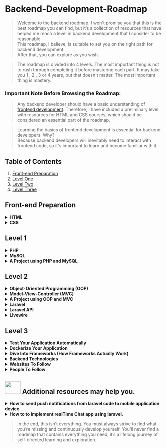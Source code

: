# Backend-Development-Roadmap
> Welcome to the backend roadmap. I won't promise you that this is the best roadmap you can find, but it’s a collection of resources that have helped me reach a level in backend development that I consider to be reasonable </br>
This roadmap, I believe, is suitable to set you on the right path for backend development. </br>
After that, you can explore as you wish. </br>

> The roadmap is divided into 4 levels. The most important thing is not to rush through completing it before mastering each part. It may take you 1 , 2 , 3 or 4 years, but that doesn't matter. The most important thing is mastery.


### Important Note Before Browsing the Roadmap:
> Any backend developer should have a basic understanding of [frontend development](#). Therefore, I have included a preliminary level with resources for HTML and CSS courses, which should be considered an essential part of the roadmap.


> Learning the basics of frontend development is essential for backend developers. Why? </br> Because backend developers will inevitably need to interact with frontend code, so it's important to learn and become familiar with it.

## Table of Contents
1. [Front-end Preparation](#)
2. [Level One](#Level1)
3. [Level Two](#Level2)
4. [Level Three](#Level3)

## Front-end Preparation

<details>
  <summary><strong>HTML</strong></summary>
  <ul>
    <li><a href="https://www.youtube.com/playlist?list=PLDoPjvoNmBAw_t_XWUFbBX-c9MafPk9ji">Osama Elzero</a></li>
  </ul>
</details>

<details>
  <summary><strong>CSS</strong></summary>
  <ul>
    <li><a href="https://www.youtube.com/playlist?list=PLDoPjvoNmBAzjsz06gkzlSrlev53MGIKe">Osame Elzero</a></li>
  </ul>
</details>

## Level 1

<details>
  <summary><strong>PHP</strong></summary>
  <ul>
    <li><a href="https://www.youtube.com/playlist?list=PLFHz2csJcgk_fFEWydZJLiXpc9nB1qfpi">Code With Dary (First 52 videos are for PHP)</a></li>
    <strong>OR</strong>
    <li><a href="https://www.youtube.com/playlist?list=PLDoPjvoNmBAy41u35AqJUrI-H83DObUDq">Osama Elzero</a></li>
    <strong>OR</strong>
    <li><a href="https://www.youtube.com/playlist?list=PLrwRNJX9gLs3kkSDgCHFlpgL6qLrlHUBG">Eng.Mohamed Yahia</a></li>
  </ul>
</details>

<details>
  <summary><strong>MySQL</strong></summary>
  <ul>
    <li><a href="https://www.youtube.com/playlist?list=PLFHz2csJcgk_fFEWydZJLiXpc9nB1qfpi">Code With Dary (From video number 53 to video number 63)</a></li>
    <strong>OR</strong>
    <li><a href="https://www.youtube.com/playlist?list=PLDoPjvoNmBAz6DT8SzQ1CODJTH-NIA7R9">Osama Elzero</a></li>
    <strong>OR</strong>
    <li><a href="https://www.youtube.com/playlist?list=PLrwRNJX9gLs3kkSDgCHFlpgL6qLrlHUBG">Eng.Mohamed Yahia</a></li>
  </ul>
</details>

<details>
  <summary><strong>A Project using PHP and MySQL</strong></summary>
  <ul>
    <li><a href="https://www.youtube.com/watch?v=xf4Sz87xZvI&list=PLFHz2csJcgk_fFEWydZJLiXpc9nB1qfpi&index=63&ab_channel=CodeWithDary">Code With Dary</a></li>
    <strong>OR</strong>
    <li><a href="https://www.youtube.com/playlist?list=PLDoPjvoNmBAxdiBh6J62wOzEnvC4CNuFU">Osama Elzero</a></li>
  </ul>
</details>

## Level 2

<details>
  <summary><strong>Object-Oriented Programming (OOP)</strong></summary>
  <ul>
    <li><a href="https://www.youtube.com/playlist?list=PLrwRNJX9gLs3kkSDgCHFlpgL6qLrlHUBG">Eng.Mohamed Yahia (From Video number 14 to video number 35)</a></li>
    <strong>OR</strong>
    <li><a href="https://www.youtube.com/playlist?list=PLCInYL3l2Aaiq1oLvi9TlWtArJyAuCVow">Eng.Adel Nasim (using C++)</a></li>
  </ul>
</details>

<details>
  <summary><strong>Model-View-Controller (MVC)</strong></summary>
  <ul>
    <li><a href="https://drive.google.com/file/d/1-cfwFy7f0qaC6n9V2sFCkn3M9Z6NixSL/view?usp=drive_link">Code With Dary</a></li>
    <strong>OR</strong>
    <li><a href="https://www.youtube.com/playlist?list=PLrwRNJX9gLs3kkSDgCHFlpgL6qLrlHUBG">Eng.Mohamed Yahia (From Video number 72 to video number 79)</a></li>
    <strong>OR</strong>
    <li><a href="https://www.youtube.com/playlist?list=PLfPhOiLVaXdkiGn-_A7UwB4UqwJxL5s-v">Omar Abdulwahhab</a></li>
  </ul>
</details>

<details>
  <summary><strong>A Project using OOP and MVC</strong></summary>
  <ul>
    <li><a href="https://drive.google.com/file/d/1Ep_2sN3zMEI634jtRz8fD_zovoWz8hG9/view?usp=drive_link">Code With Dary</a></li>
    <strong>OR</strong>
    <li><a href="https://www.youtube.com/playlist?list=PLfPhOiLVaXdm8Y009H_a9ZTSWH75DepJW">Omar Abdulwahhab</a></li>
  </ul>
</details>

<details>
  <summary><strong>Laravel</strong></summary>
  <ul>
    <li><a href="https://www.youtube.com/playlist?list=PLCm7ZeRfGSP4NNEikwx3wUAskQHB3p-LK">Eng.Ahmed Emam</a></li>
  </ul>
</details>

<details>
  <summary><strong>Laravel API</strong></summary>
  <ul>
    <li><a href="https://www.youtube.com/playlist?list=PLCm7ZeRfGSP5e07XG-waxCb2kLq7M4J5m">Eng.Ahmed Emam</a></li>
    <strong>OR</strong>
    <li><a href="https://www.youtube.com/playlist?list=PLfPhOiLVaXdk5yPouTP3KFSpTbfC0CbX8">Omar Abdulwahhab</a></li>
  </ul>
</details>

<details>
  <summary><strong>Livewire</strong></summary>
  <ul>
    <li><a href="https://www.youtube.com/watch?v=HWTF-oi70e4&list=PLe30vg_FG4OQ8b813BDykoYz95Zc3xUWK&index=22">Bitfumes</a></li>
  </ul>
</details>

## Level 3

<details>
  <summary><strong>Test Your Application Automatically</strong></summary>
  <ul>
    <li><a href="https://www.youtube.com/playlist?list=PLdXLsjL7A9k0esh2qNCtUMsGPLUWdLjHp">Povilas Korop</a></li>
  </ul>
</details>

<details>
  <summary><strong>Dockerize Your Application</strong></summary>
  <ul>
    <li><a href="https://www.youtube.com/playlist?list=PLzNfs-3kBUJnY7Cy1XovLaAkgfjim05RR">Eng.Mahmoud Soliman</a></li>
  </ul>
</details>

<details>
  <summary><strong>Dive Into Frameworks (How Frameworks Actually Work)</strong></summary>
  <ul>
    <li><a href="https://www.youtube.com/watch?v=u3hN_r1DwSQ">Gary Clarke</a></li>
    <li><a href="https://garyclarketech.teachable.com/p/php-framework-pro">Gary Clarke</a></li>
    <li><a href="https://www.youtube.com/playlist?list=PLLQuc_7jk__Uk_QnJMPndbdKECcTEwTA1">The Codeholic</a></li>
  </ul>
</details>

<details>
  <summary><strong>Backend Technologies</strong></summary>
  <ul>
    <li><a href="https://www.udemy.com/course/fundamentals-of-backend-communications-and-protocols/?couponCode=ST10MT8624">Hussien Nasser</a></li>
  </ul>
</details>

<details>
  <summary><strong>Websites To Follow</strong></summary>
  <ul>
    <li><a href="https://laraveldaily.com">Click Here</a></li>
  </ul>
</details>

<details>
  <summary><strong>People To Follow</strong></summary>
  <ul>
    <li><a href="https://laraveldaily.com/people-to-follow">Click Here</a></li>
  </ul>
</details>


## <img style="width: 50px;height: 40px;margin-bottom=10px" src="https://skillicons.dev/icons?i=github" /> Additional resources may help you.
<details>
  <summary><strong>How to send push notifications from laravel code to mobile application device .</strong></summary>
  <ul>
    <li><a href="https://github.com/OmarAbdelwahhab30/RealTimeNotifications-Laravel">Go To Repo</a></li>
  </ul>
</details>

<details>
  <summary><strong>How to  to implement realTime Chat app using laravel.</strong></summary>
  <ul>
    <li><a href="https://github.com/OmarAbdelwahhab30/RealTimeChatUsingPusher/tree/main">Go To Repo</a></li>
  </ul>
</details>


> In the end, this isn’t everything. You must always strive to find what you’re missing and continuously develop yourself. You’ll never find a roadmap that contains everything you need; it’s a lifelong journey of self-directed learning and exploration.
